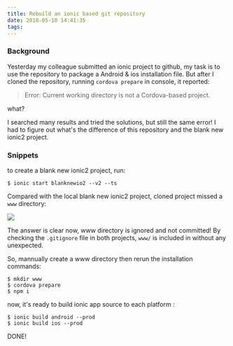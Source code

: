 ```yaml
---
title: Rebuild an ionic based git repository
date: 2018-05-10 14:41:35
tags:
---
```



### Background

Yesterday my colleague submitted an ionic project to github, my task is to use the repository to package a Android & ios installation file.  But after I cloned the repository, running `cordova prepare` in console, it reported:

> Error: Current working directory is not a Cordova-based project.

what?

I searched many results and tried the solutions, but still the same error! I had to figure out what's the difference of this repository and the blank new ionic2 project.

### Snippets

to create a blank new ionic2 project, run:

```
$ ionic start blanknewio2 --v2 --ts
```

Compared with the local blank new ionic2 project, cloned project missed a `www` directory:

![](/img/ionic2.png)


The answer is clear now, www directory is ignored and not committed! By checking the `.gitignore` file in both projects, `www/` is included in without any unexpected.

So, mannually create a www directory then rerun the installation commands:

```
$ mkdir www
$ cordova prepare
$ npm i
```

now, it's ready to build ionic app source to each platform :


```
$ ionic build android --prod
$ ionic build ios --prod
```

DONE!
